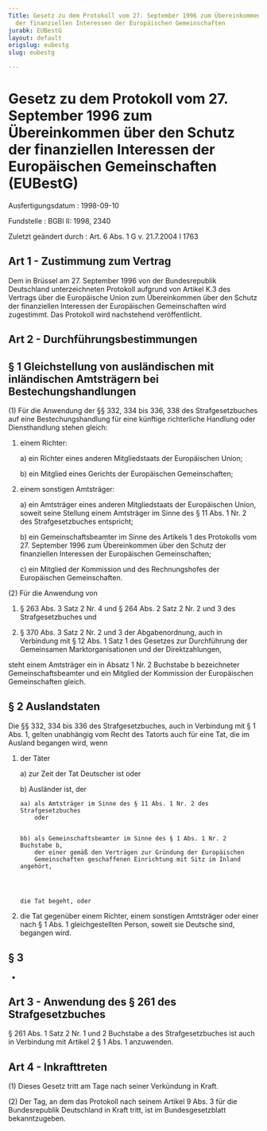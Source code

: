 ```yaml
---
Title: Gesetz zu dem Protokoll vom 27. September 1996 zum Übereinkommen über den Schutz
  der finanziellen Interessen der Europäischen Gemeinschaften
jurabk: EUBestG
layout: default
origslug: eubestg
slug: eubestg

---
```


# Gesetz zu dem Protokoll vom 27. September 1996 zum Übereinkommen über den Schutz der finanziellen Interessen der Europäischen Gemeinschaften (EUBestG)

Ausfertigungsdatum
:   1998-09-10

Fundstelle
:   BGBl II: 1998, 2340

Zuletzt geändert durch
:   Art. 6 Abs. 1 G v. 21.7.2004 I 1763

## Art 1 - Zustimmung zum Vertrag

Dem in Brüssel am 27. September 1996 von der Bundesrepublik
Deutschland unterzeichneten Protokoll aufgrund von Artikel K.3 des
Vertrags über die Europäische Union zum Übereinkommen über den Schutz
der finanziellen Interessen der Europäischen Gemeinschaften wird
zugestimmt. Das Protokoll wird nachstehend veröffentlicht.

## Art 2 - Durchführungsbestimmungen

## § 1 Gleichstellung von ausländischen mit inländischen Amtsträgern bei Bestechungshandlungen

(1) Für die Anwendung der §§ 332, 334 bis 336, 338 des
Strafgesetzbuches auf eine Bestechungshandlung für eine künftige
richterliche Handlung oder Diensthandlung stehen gleich:

1.  einem Richter:

    a)  ein Richter eines anderen Mitgliedstaats der Europäischen Union;


    b)  ein Mitglied eines Gerichts der Europäischen Gemeinschaften;





2.  einem sonstigen Amtsträger:

    a)  ein Amtsträger eines anderen Mitgliedstaats der Europäischen Union,
        soweit seine Stellung einem Amtsträger im Sinne des § 11 Abs. 1 Nr. 2
        des Strafgesetzbuches entspricht;


    b)  ein Gemeinschaftsbeamter im Sinne des Artikels 1 des Protokolls vom
        27\. September 1996 zum Übereinkommen über den Schutz der finanziellen
        Interessen der Europäischen Gemeinschaften;


    c)  ein Mitglied der Kommission und des Rechnungshofes der Europäischen
        Gemeinschaften.







(2) Für die Anwendung von

1.  § 263 Abs. 3 Satz 2 Nr. 4 und § 264 Abs. 2 Satz 2 Nr. 2 und 3 des
    Strafgesetzbuches und


2.  § 370 Abs. 3 Satz 2 Nr. 2 und 3 der Abgabenordnung, auch in Verbindung
    mit § 12 Abs. 1 Satz 1 des Gesetzes zur Durchführung der Gemeinsamen
    Marktorganisationen und der Direktzahlungen,



steht einem Amtsträger ein in Absatz 1 Nr. 2 Buchstabe b bezeichneter
Gemeinschaftsbeamter und ein Mitglied der Kommission der Europäischen
Gemeinschaften gleich.

## § 2 Auslandstaten

Die §§ 332, 334 bis 336 des Strafgesetzbuches, auch in Verbindung mit
§ 1 Abs. 1, gelten unabhängig vom Recht des Tatorts auch für eine Tat,
die im Ausland begangen wird, wenn

1.  der Täter

    a)  zur Zeit der Tat Deutscher ist oder


    b)  Ausländer ist, der

        aa) als Amtsträger im Sinne des § 11 Abs. 1 Nr. 2 des Strafgesetzbuches
            oder


        bb) als Gemeinschaftsbeamter im Sinne des § 1 Abs. 1 Nr. 2 Buchstabe b,
            der einer gemäß den Verträgen zur Gründung der Europäischen
            Gemeinschaften geschaffenen Einrichtung mit Sitz im Inland angehört,




        die Tat begeht, oder





2.  die Tat gegenüber einem Richter, einem sonstigen Amtsträger oder einer
    nach § 1 Abs. 1 gleichgestellten Person, soweit sie Deutsche sind,
    begangen wird.

## § 3

-

## Art 3 - Anwendung des § 261 des Strafgesetzbuches

§ 261 Abs. 1 Satz 2 Nr. 1 und 2 Buchstabe a des Strafgesetzbuches ist
auch in Verbindung mit Artikel 2 § 1 Abs. 1 anzuwenden.

## Art 4 - Inkrafttreten

(1) Dieses Gesetz tritt am Tage nach seiner Verkündung in Kraft.

(2) Der Tag, an dem das Protokoll nach seinem Artikel 9 Abs. 3 für die
Bundesrepublik Deutschland in Kraft tritt, ist im Bundesgesetzblatt
bekanntzugeben.

